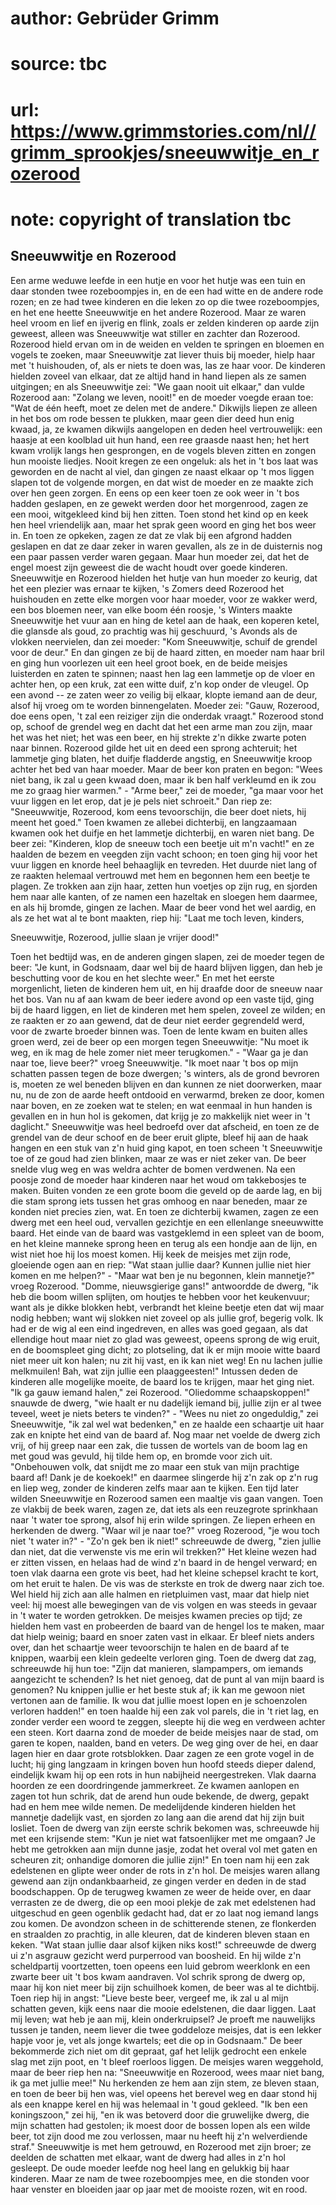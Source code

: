 # author: Gebrüder Grimm
# source: tbc
# url: https://www.grimmstories.com/nl//grimm_sprookjes/sneeuwwitje_en_rozerood
# note: copyright of translation tbc

## Sneeuwwitje en Rozerood 

Een arme weduwe leefde in een hutje en voor het hutje was een tuin en
daar stonden twee rozeboompjes in, en de een had witte en de andere rode
rozen; en ze had twee kinderen en die leken zo op die twee rozeboompjes,
en het ene heette Sneeuwwitje en het andere Rozerood. Maar ze waren heel
vroom en lief en ijverig en flink, zoals er zelden kinderen op aarde
zijn geweest, alleen was Sneeuwwitje wat stiller en zachter dan
Rozerood. Rozerood hield ervan om in de weiden en velden te springen en
bloemen en vogels te zoeken, maar Sneeuwwitje zat liever thuis bij
moeder, hielp haar met 't huishouden, of, als er niets te doen was, las
ze haar voor. De kinderen hielden zoveel van elkaar, dat ze altijd hand
in hand liepen als ze samen uitgingen; en als Sneeuwwitje zei: "We gaan
nooit uit elkaar," dan vulde Rozerood aan: "Zolang we leven, nooit!"
en de moeder voegde eraan toe: "Wat de één heeft, moet ze delen met de
andere." Dikwijls liepen ze alleen in het bos om rode bessen te
plukken, maar geen dier deed hun enig kwaad, ja, ze kwamen dikwijls
aangelopen en deden heel vertrouwelijk: een haasje at een koolblad uit
hun hand, een ree graasde naast hen; het hert kwam vrolijk langs hen
gesprongen, en de vogels bleven zitten en zongen hun mooiste liedjes.
Nooit kregen ze een ongeluk: als het in 't bos laat was geworden en de
nacht al viel, dan gingen ze naast elkaar op 't mos liggen slapen tot
de volgende morgen, en dat wist de moeder en ze maakte zich over hen
geen zorgen. En eens op een keer toen ze ook weer in 't bos hadden
geslapen, en ze gewekt werden door het morgenrood, zagen ze een mooi,
witgekleed kind bij hen zitten. Toen stond het kind op en keek hen heel
vriendelijk aan, maar het sprak geen woord en ging het bos weer in. En
toen ze opkeken, zagen ze dat ze vlak bij een afgrond hadden geslapen en
dat ze daar zeker in waren gevallen, als ze in de duisternis nog een
paar passen verder waren gegaan. Maar hun moeder zei, dat het de engel
moest zijn geweest die de wacht houdt over goede kinderen.
Sneeuwwitje en Rozerood hielden het hutje van hun moeder zo keurig, dat
het een plezier was ernaar te kijken, 's Zomers deed Rozerood het
huishouden en zette elke morgen voor haar moeder, voor ze wakker werd,
een bos bloemen neer, van elke boom één roosje, 's Winters maakte
Sneeuwwitje het vuur aan en hing de ketel aan de haak, een koperen
ketel, die glansde als goud, zo prachtig was hij geschuurd, 's Avonds
als de vlokken neervielen, dan zei moeder: "Kom Sneeuwwitje, schuif de
grendel voor de deur." En dan gingen ze bij de haard zitten, en moeder
nam haar bril en ging hun voorlezen uit een heel groot boek, en de beide
meisjes luisterden en zaten te spinnen; naast hen lag een lammetje op de
vloer en achter hen, op een kruk, zat een witte duif, z'n kop onder de
vleugel.
Op een avond -- ze zaten weer zo veilig bij elkaar, klopte iemand aan de
deur, alsof hij vroeg om te worden binnengelaten. Moeder zei: "Gauw,
Rozerood, doe eens open, 't zal een reiziger zijn die onderdak
vraagt." Rozerood stond op, schoof de grendel weg en dacht dat het een
arme man zou zijn, maar het was het niet; het was een beer, en hij
strekte z'n dikke zwarte poten naar binnen. Rozerood gilde het uit en
deed een sprong achteruit; het lammetje ging blaten, het duifje
fladderde angstig, en Sneeuwwitje kroop achter het bed van haar moeder.
Maar de beer kon praten en begon: "Wees niet bang, ik zal u geen kwaad
doen, maar ik ben half verkleumd en ik zou me zo graag hier warmen." -
"Arme beer," zei de moeder, "ga maar voor het vuur liggen en let
erop, dat je je pels niet schroeit." Dan riep ze: "Sneeuwwitje,
Rozerood, kom eens tevoorschijn, die beer doet niets, hij meent het
goed." Toen kwamen ze allebei dichterbij, en langzaamaan kwamen ook het
duifje en het lammetje dichterbij, en waren niet bang. De beer zei:
"Kinderen, klop de sneeuw toch een beetje uit m'n vacht!" en ze
haalden de bezem en veegden zijn vacht schoon; en toen ging hij voor het
vuur liggen en knorde heel behaaglijk en tevreden. Het duurde niet lang
of ze raakten helemaal vertrouwd met hem en begonnen hem een beetje te
plagen. Ze trokken aan zijn haar, zetten hun voetjes op zijn rug, en
sjorden hem naar alle kanten, of ze namen een hazeltak en sloegen hem
daarmee, en als hij bromde, gingen ze lachen. Maar de beer vond het wel
aardig, en als ze het wat al te bont maakten, riep hij: "Laat me toch
leven, kinders,

Sneeuwwitje, Rozerood,
jullie slaan je vrijer dood!"

Toen het bedtijd was, en de anderen gingen slapen, zei de moeder tegen
de beer: "Je kunt, in Godsnaam, daar wel bij de haard blijven liggen,
dan heb je beschutting voor de kou en het slechte weer." En met het
eerste morgenlicht, lieten de kinderen hem uit, en hij draafde door de
sneeuw naar het bos. Van nu af aan kwam de beer iedere avond op een
vaste tijd, ging bij de haard liggen, en liet de kinderen met hem
spelen, zoveel ze wilden; en ze raakten er zo aan gewend, dat de deur
niet eerder gegrendeld werd, voor de zwarte broeder binnen was.
Toen de lente kwam en buiten alles groen werd, zei de beer op een morgen
tegen Sneeuwwitje: "Nu moet ik weg, en ik mag de hele zomer niet meer
terugkomen." - "Waar ga je dan naar toe, lieve beer?" vroeg
Sneeuwwitje. "Ik moet naar 't bos op mijn schatten passen tegen de
boze dwergen; 's winters, als de grond bevroren is, moeten ze wel
beneden blijven en dan kunnen ze niet doorwerken, maar nu, nu de zon de
aarde heeft ontdooid en verwarmd, breken ze door, komen naar boven, en
ze zoeken wat te stelen; en wat eenmaal in hun handen is gevallen en in
hun hol is gekomen, dat krijg je zo makkelijk niet weer in 't
daglicht." Sneeuwwitje was heel bedroefd over dat afscheid, en toen ze
de grendel van de deur schoof en de beer eruit glipte, bleef hij aan de
haak hangen en een stuk van z'n huid ging kapot, en toen scheen 't
Sneeuwwitje toe of ze goud had zien blinken, maar ze was er niet zeker
van. De beer snelde vlug weg en was weldra achter de bomen verdwenen. Na
een poosje zond de moeder haar kinderen naar het woud om takkebosjes te
maken. Buiten vonden ze een grote boom die geveld op de aarde lag, en
bij die stam sprong iets tussen het gras omhoog en naar beneden, maar ze
konden niet precies zien, wat. En toen ze dichterbij kwamen, zagen ze
een dwerg met een heel oud, vervallen gezichtje en een ellenlange
sneeuwwitte baard. Het einde van de baard was vastgeklemd in een spleet
van de boom, en het kleine manneke sprong heen en terug als een hondje
aan de lijn, en wist niet hoe hij los moest komen. Hij keek de meisjes
met zijn rode, gloeiende ogen aan en riep: "Wat staan jullie daar?
Kunnen jullie niet hier komen en me helpen?" - "Maar wat ben je nu
begonnen, klein mannetje?" vroeg Rozerood. "Domme, nieuwsgierige
gans!" antwoordde de dwerg, "ik heb die boom willen splijten, om
houtjes te hebben voor het keukenvuur; want als je dikke blokken hebt,
verbrandt het kleine beetje eten dat wij maar nodig hebben; want wij
slokken niet zoveel op als jullie grof, begerig volk. Ik had er de wig
al een eind ingedreven, en alles was goed gegaan, als dat ellendige hout
maar niet zo glad was geweest, opeens sprong de wig eruit, en de
boomspleet ging dicht; zo plotseling, dat ik er mijn mooie witte baard
niet meer uit kon halen; nu zit hij vast, en ik kan niet weg! En nu
lachen jullie melkmuilen! Bah, wat zijn jullie een plaaggeesten!"
Intussen deden de kinderen alle mogelijke moeite, de baard los te
krijgen, maar het ging niet. "Ik ga gauw iemand halen," zei Rozerood.
"Oliedomme schaapskoppen!" snauwde de dwerg, "wie haalt er nu
dadelijk iemand bij, jullie zijn er al twee teveel, weet je niets beters
te vinden?" - "Wees nu niet zo ongeduldig," zei Sneeuwwitje, "ik zal
wel wat bedenken," en ze haalde een schaartje uit haar zak en knipte
het eind van de baard af. Nog maar net voelde de dwerg zich vrij, of hij
greep naar een zak, die tussen de wortels van de boom lag en met goud
was gevuld, hij tilde hem op, en bromde voor zich uit. "Onbehouwen
volk, dat snijdt me zo maar een stuk van mijn prachtige baard af! Dank
je de koekoek!" en daarmee slingerde hij z'n zak op z'n rug en liep
weg, zonder de kinderen zelfs maar aan te kijken.
Een tijd later wilden Sneeuwwitje en Rozerood samen een maaltje vis gaan
vangen. Toen ze vlakbij de beek waren, zagen ze, dat iets als een
reuzegrote sprinkhaan naar 't water toe sprong, alsof hij erin wilde
springen. Ze liepen erheen en herkenden de dwerg. "Waar wil je naar
toe?" vroeg Rozerood, "je wou toch niet 't water in?" - "Zo'n gek
ben ik niet!" schreeuwde de dwerg, "zien jullie dan niet, dat die
verwenste vis me erin wil trekken?" Het kleine wezen had er zitten
vissen, en helaas had de wind z'n baard in de hengel verward; en toen
vlak daarna een grote vis beet, had het kleine schepsel kracht te kort,
om het eruit te halen. De vis was de sterkste en trok de dwerg naar zich
toe. Wel hield hij zich aan alle halmen en rietpluimen vast, maar dat
hielp niet veel: hij moest alle bewegingen van de vis volgen en was
steeds in gevaar in 't water te worden getrokken. De meisjes kwamen
precies op tijd; ze hielden hem vast en probeerden de baard van de
hengel los te maken, maar dat hielp weinig; baard en snoer zaten vast in
elkaar. Er bleef niets anders over, dan het schaartje weer tevoorschijn
te halen en de baard af te knippen, waarbij een klein gedeelte verloren
ging. Toen de dwerg dat zag, schreeuwde hij hun toe: "Zijn dat
manieren, slampampers, om iemands aangezicht te schenden? Is het niet
genoeg, dat de punt al van mijn baard is genomen? Nu knippen jullie er
het beste stuk af; ik kan me gewoon niet vertonen aan de familie. Ik wou
dat jullie moest lopen en je schoenzolen verloren hadden!" en toen
haalde hij een zak vol parels, die in 't riet lag, en zonder verder een
woord te zeggen, sleepte hij die weg en verdween achter een steen. Kort
daarna zond de moeder de beide meisjes naar de stad, om garen te kopen,
naalden, band en veters. De weg ging over de hei, en daar lagen hier en
daar grote rotsblokken. Daar zagen ze een grote vogel in de lucht; hij
ging langzaam in kringen boven hun hoofd steeds dieper dalend, eindelijk
kwam hij op een rots in hun nabijheid neergestreken. Vlak daarna hoorden
ze een doordringende jammerkreet. Ze kwamen aanlopen en zagen tot hun
schrik, dat de arend hun oude bekende, de dwerg, gepakt had en hem mee
wilde nemen. De medelijdende kinderen hielden het mannetje dadelijk
vast, en sjorden zo lang aan die arend dat hij zijn buit losliet. Toen
de dwerg van zijn eerste schrik bekomen was, schreeuwde hij met een
krijsende stem: "Kun je niet wat fatsoenlijker met me omgaan? Je hebt
me getrokken aan mijn dunne jasje, zodat het overal vol met gaten en
scheuren zit; onhandige domoren die jullie zijn!" En toen nam hij een
zak edelstenen en glipte weer onder de rots in z'n hol. De meisjes
waren allang gewend aan zijn ondankbaarheid, ze gingen verder en deden
in de stad boodschappen. Op de terugweg kwamen ze weer de heide over, en
daar verrasten ze de dwerg, die op een mooi plekje de zak met edelstenen
had uitgeschud en geen ogenblik gedacht had, dat er zo laat nog iemand
langs zou komen. De avondzon scheen in de schitterende stenen, ze
flonkerden en straalden zo prachtig, in alle kleuren, dat de kinderen
bleven staan en keken. "Wat staan jullie daar alsof kijken niks kost!"
schreeuwde de dwerg ui z'n asgrauw gezicht werd purperrood van
boosheid. En hij wilde z'n scheldpartij voortzetten, toen opeens een
luid gebrom weerklonk en een zwarte beer uit 't bos kwam aandraven. Vol
schrik sprong de dwerg op, maar hij kon niet meer bij zijn schuilhoek
komen, de beer was al te dichtbij. Toen riep hij in angst: "Lieve beste
beer, vergeef me, ik zal u al mijn schatten geven, kijk eens naar die
mooie edelstenen, die daar liggen. Laat mij leven; wat heb je aan mij,
klein onderkruipsel? Je proeft me nauwelijks tussen je tanden, neem
liever die twee goddeloze meisjes, dat is een lekker hapje voor je, vet
als jonge kwartels; eet die op in Godsnaam." De beer bekommerde zich
niet om dit gepraat, gaf het lelijk gedrocht een enkele slag met zijn
poot, en 't bleef roerloos liggen.
De meisjes waren weggehold, maar de beer riep hen na: "Sneeuwwitje en
Rozerood, wees maar niet bang, ik ga met jullie mee!" Nu herkenden ze
hem aan zijn stem, ze bleven staan, en toen de beer bij hen was, viel
opeens het berevel weg en daar stond hij als een knappe kerel en hij was
helemaal in 't goud gekleed. "Ik ben een koningszoon," zei hij, "en
ik was betoverd door die gruwelijke dwerg, die mijn schatten had
gestolen; ik moest door de bossen lopen als een wilde beer, tot zijn
dood me zou verlossen, maar nu heeft hij z'n welverdiende straf."
Sneeuwwitje is met hem getrouwd, en Rozerood met zijn broer; ze deelden
de schatten met elkaar, want de dwerg had alles in z'n hol gesleept. De
oude moeder leefde nog heel lang en gelukkig bij haar kinderen. Maar ze
nam de twee rozeboompjes mee, en die stonden voor haar venster en
bloeiden jaar op jaar met de mooiste rozen, wit en rood.
